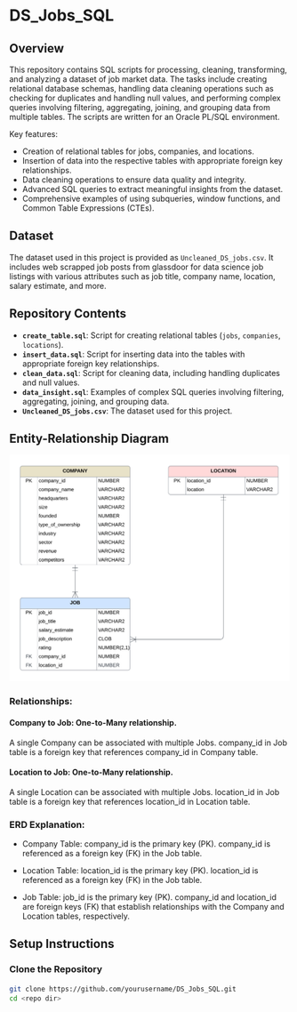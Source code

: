 # DS_Jobs_SQL

## Overview
This repository contains SQL scripts for processing, cleaning, transforming, and analyzing a dataset of job market data. The tasks include creating relational database schemas, handling data cleaning operations such as checking for duplicates and handling null values, and performing complex queries involving filtering, aggregating, joining, and grouping data from multiple tables. The scripts are written for an Oracle PL/SQL environment.

Key features:

- Creation of relational tables for jobs, companies, and locations.
- Insertion of data into the respective tables with appropriate foreign key relationships.
- Data cleaning operations to ensure data quality and integrity.
- Advanced SQL queries to extract meaningful insights from the dataset.
- Comprehensive examples of using subqueries, window functions, and Common Table Expressions (CTEs).

## Dataset
The dataset used in this project is provided as `Uncleaned_DS_jobs.csv`. It includes web scrapped job posts from glassdoor for data science job listings with various attributes such as job title, company name, location, salary estimate, and more.

## Repository Contents
- **`create_table.sql`**: Script for creating relational tables (`jobs`, `companies`, `locations`).
- **`insert_data.sql`**: Script for inserting data into the tables with appropriate foreign key relationships.
- **`clean_data.sql`**: Script for cleaning data, including handling duplicates and null values.
- **`data_insight.sql`**: Examples of complex SQL queries involving filtering, aggregating, joining, and grouping data.
- **`Uncleaned_DS_jobs.csv`**: The dataset used for this project.

## Entity-Relationship Diagram

![ERD Diagram](CS_JOB_Data_ERD.png)

### Relationships:

#### Company to Job: One-to-Many relationship.
A single Company can be associated with multiple Jobs.
company_id in Job table is a foreign key that references company_id in Company table.

#### Location to Job: One-to-Many relationship.
A single Location can be associated with multiple Jobs.
location_id in Job table is a foreign key that references location_id in Location table.

### ERD Explanation:
- Company Table:
company_id is the primary key (PK).
company_id is referenced as a foreign key (FK) in the Job table.

- Location Table:
location_id is the primary key (PK).
location_id is referenced as a foreign key (FK) in the Job table.

- Job Table:
job_id is the primary key (PK).
company_id and location_id are foreign keys (FK) that establish relationships with the Company and Location tables, respectively.


## Setup Instructions

### Clone the Repository
```bash
git clone https://github.com/yourusername/DS_Jobs_SQL.git
cd <repo dir>
```
